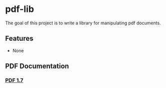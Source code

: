 # pdf-lib

The goal of this project is to write a library for manipulating pdf documents.

## Features
* None

## PDF Documentation
### [PDF 1.7](https://pdfa.org/resource/iso-32000-pdf/#pdf-1)
